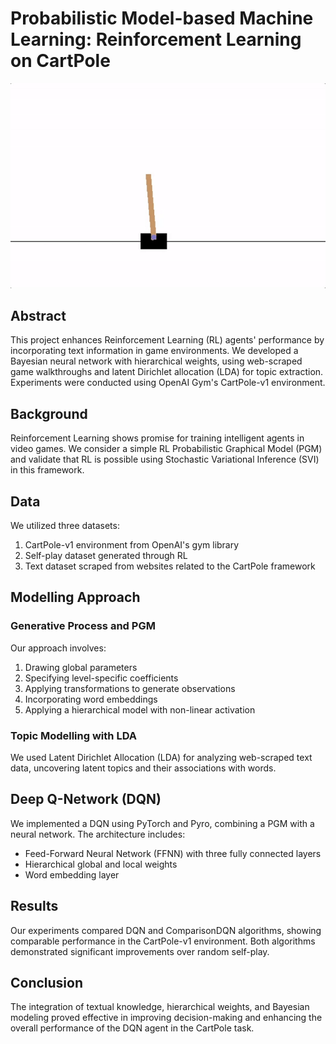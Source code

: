 # Probabilistic Model-based Machine Learning: Reinforcement Learning on CartPole

![CartPole Reinforcement Learning](Jetson_reinforcement_cartpole.gif)

## Abstract

This project enhances Reinforcement Learning (RL) agents' performance by incorporating text information in game environments. We developed a Bayesian neural network with hierarchical weights, using web-scraped game walkthroughs and latent Dirichlet allocation (LDA) for topic extraction. Experiments were conducted using OpenAI Gym's CartPole-v1 environment.

## Background

Reinforcement Learning shows promise for training intelligent agents in video games. We consider a simple RL Probabilistic Graphical Model (PGM) and validate that RL is possible using Stochastic Variational Inference (SVI) in this framework.

## Data

We utilized three datasets:
1. CartPole-v1 environment from OpenAI's gym library
2. Self-play dataset generated through RL
3. Text dataset scraped from websites related to the CartPole framework

## Modelling Approach

### Generative Process and PGM

Our approach involves:
1. Drawing global parameters
2. Specifying level-specific coefficients
3. Applying transformations to generate observations
4. Incorporating word embeddings
5. Applying a hierarchical model with non-linear activation

### Topic Modelling with LDA

We used Latent Dirichlet Allocation (LDA) for analyzing web-scraped text data, uncovering latent topics and their associations with words.

## Deep Q-Network (DQN)

We implemented a DQN using PyTorch and Pyro, combining a PGM with a neural network. The architecture includes:
- Feed-Forward Neural Network (FFNN) with three fully connected layers
- Hierarchical global and local weights
- Word embedding layer

## Results

Our experiments compared DQN and ComparisonDQN algorithms, showing comparable performance in the CartPole-v1 environment. Both algorithms demonstrated significant improvements over random self-play.

## Conclusion

The integration of textual knowledge, hierarchical weights, and Bayesian modeling proved effective in improving decision-making and enhancing the overall performance of the DQN agent in the CartPole task.
